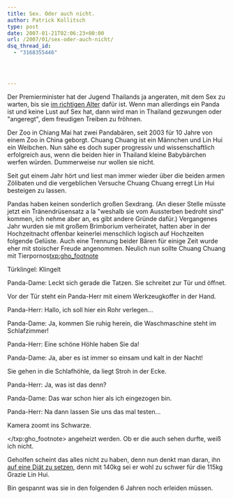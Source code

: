 ```yaml
---
title: Sex. Oder auch nicht.
author: Patrick Kollitsch
type: post
date: 2007-01-21T02:06:23+00:00
url: /2007/01/sex-oder-auch-nicht/
dsq_thread_id:
  - "3168355446"




---
```

Der Premierminister hat der Jugend Thailands ja angeraten, mit dem Sex zu warten, bis sie [im richtigen Alter][1] daf&uuml;r ist. Wenn man allerdings ein Panda ist und keine Lust auf Sex hat, dann wird man in Thailand gezwungen oder "angeregt", dem freudigen Treiben zu fr&ouml;hnen.

Der Zoo in Chiang Mai hat zwei Pandab&auml;ren, seit 2003 f&uuml;r 10 Jahre von einem Zoo in China geborgt. Chuang Chuang ist ein M&auml;nnchen und Lin Hui ein Weibchen. Nun s&auml;he es doch super progressiv und wissenschaftlich erfolgreich aus, wenn die beiden hier in Thailand kleine Babyb&auml;rchen werfen w&uuml;rden. Dummerweise nur wollen sie nicht.

Seit gut einem Jahr h&ouml;rt und liest man immer wieder &uuml;ber die beiden armen Z&ouml;libaten und die vergeblichen Versuche Chuang Chuang erregt Lin Hui besteigen zu lassen. 

Pandas haben keinen sonderlich gro&szlig;en Sexdrang. (An dieser Stelle m&uuml;sste jetzt ein Tr&auml;nendr&uuml;sensatz a la "weshalb sie vom Aussterben bedroht sind" kommen, ich nehme aber an, es gibt andere Gr&uuml;nde daf&uuml;r.) Vergangenes Jahr wurden sie mit gro&szlig;em Brimborium verheiratet, hatten aber in der Hochzeitnacht offenbar keinerlei menschlich logisch auf Hochzeiten folgende Gel&uuml;ste. Auch eine Trennung beider B&auml;ren f&uuml;r einige Zeit wurde eher mit stoischer Freude angenommen. Neulich nun sollte Chuang Chuang mit Tierpornos<txp:gho_footnote>
  
T&uuml;rklingel: Klingelt
  
Panda-Dame: Leckt sich gerade die Tatzen. Sie schreitet zur T&uuml;r und &ouml;ffnet.
  
Vor der T&uuml;r steht ein Panda-Herr mit einem Werkzeugkoffer in der Hand.
  
Panda-Herr: Hallo, ich soll hier ein Rohr verlegen...
  
Panda-Dame: Ja, kommen Sie ruhig herein, die Waschmaschine steht im Schlafzimmer!
  
Panda-Herr: Eine sch&ouml;ne H&ouml;hle haben Sie da!
  
Panda-Dame: Ja, aber es ist immer so einsam und kalt in der Nacht!
  
Sie gehen in die Schlafh&ouml;hle, da liegt Stroh in der Ecke.
  
Panda-Herr: Ja, was ist das denn?
  
Panda-Dame: Das war schon hier als ich eingezogen bin.
  
Panda-Herr: Na dann lassen Sie uns das mal testen...
  
Kamera zoomt ins Schwarze.
  
</txp:gho_footnote> angeheizt werden. Ob er die auch sehen durfte, wei&szlig; ich nicht. 

Geholfen scheint das alles nicht zu haben, denn nun denkt man daran, ihn [auf eine Di&auml;t zu setzen][2], denn mit 140kg sei er wohl zu schwer f&uuml;r die 115kg Grazie Lin Hui.

Bin gespannt was sie in den folgenden 6 Jahren noch erleiden m&uuml;ssen.

 [1]: http://www.nationmultimedia.com/2007/01/12/national/national_30023932.php
 [2]: http://www.nationmultimedia.com/breakingnews/read.php?newsid=30024100